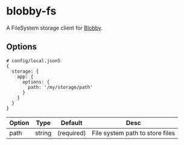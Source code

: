 # blobby-fs

A FileSystem storage client for [Blobby](https://github.com/asilvas/blobby). 


## Options

```
# config/local.json5
{
  storage: {
    app: {
      options: {
        path: '/my/storage/path'
      }
    }
  }
}
```

| Option | Type | Default | Desc |
| --- | --- | --- | --- |
| path | string | (required) | File system path to store files |
